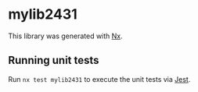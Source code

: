# mylib2431

This library was generated with [Nx](https://nx.dev).

## Running unit tests

Run `nx test mylib2431` to execute the unit tests via [Jest](https://jestjs.io).
